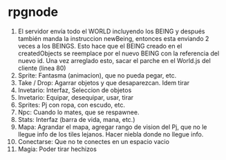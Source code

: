 rpgnode
=======

<ol>
  <li>El servidor envía todo el WORLD incluyendo los BEING y después también manda la instruccion newBeing, entonces esta enviando 2 veces a los BEINGS. Esto hace que el BEING creado en el createdObjects se reemplace por el nuevo BEING con la referencia del nuevo id. Una vez arreglado esto, sacar el parche en el World.js del cliente (linea 80)</li>
  <li>Sprite: Fantasma (animacion), que no pueda pegar, etc.</li>
  <li>Take / Drop: Agarrar objetos y que desaparezcan. Idem tirar</li>
  <li>Invetario: Interfaz, Seleccion de objetos</li>
  <li>Invetario: Equipar, desequipar, usar, tirar</li>
  <li>Sprites: Pj con ropa, con escudo, etc.</li>
  <li>Npc: Cuando lo mates, que se respawnee.</li>
  <li>Stats: Interfaz (barra de vida, mana, etc.)</li>
  <li>Mapa: Agrandar el mapa, agregar rango de vision del Pj, que no le llegue info de los tiles lejanos. Hacer niebla donde  no llegue info.</li>
  <li>Conectarse: Que no te conectes en un espacio vacio</li>
  <li>Magia: Poder tirar hechizos</li>
</ol>
